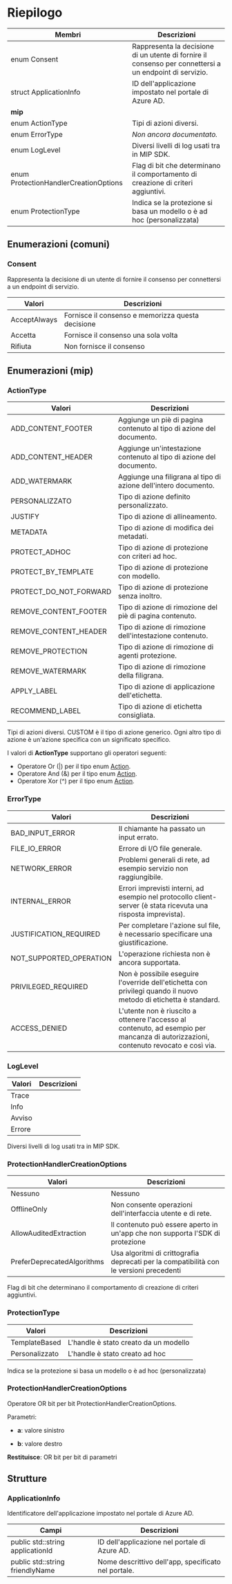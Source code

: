 # <a name="summary"></a>Riepilogo
 Membri                        | Descrizioni                                
--------------------------------|---------------------------------------------
 enum Consent       |  Rappresenta la decisione di un utente di fornire il consenso per connettersi a un endpoint di servizio.
 struct ApplicationInfo  |  ID dell'applicazione impostato nel portale di Azure AD.
**mip** |
 enum ActionType       |  Tipi di azioni diversi.
 enum ErrorType       | _Non ancora documentato._
 enum LogLevel       |  Diversi livelli di log usati tra in MIP SDK.
 enum ProtectionHandlerCreationOptions       |  Flag di bit che determinano il comportamento di creazione di criteri aggiuntivi.
 enum ProtectionType       |  Indica se la protezione si basa un modello o è ad hoc (personalizzata)

  
## <a name="enumerations-common"></a>Enumerazioni (comuni)
  
### <a name="consent"></a>Consent
Rappresenta la decisione di un utente di fornire il consenso per connettersi a un endpoint di servizio.

 Valori                         | Descrizioni                                
--------------------------------|---------------------------------------------
AcceptAlways            | Fornisce il consenso e memorizza questa decisione
Accetta            | Fornisce il consenso una sola volta
Rifiuta            | Non fornisce il consenso
  
## <a name="enumerations-mip"></a>Enumerazioni (mip)

### <a name="actiontype"></a>ActionType

 Valori                         | Descrizioni                                
--------------------------------|---------------------------------------------
ADD_CONTENT_FOOTER            | Aggiunge un piè di pagina contenuto al tipo di azione del documento.
ADD_CONTENT_HEADER            | Aggiunge un'intestazione contenuto al tipo di azione del documento.
ADD_WATERMARK            | Aggiunge una filigrana al tipo di azione dell'intero documento.
PERSONALIZZATO            | Tipo di azione definito personalizzato.
JUSTIFY            | Tipo di azione di allineamento.
METADATA            | Tipo di azione di modifica dei metadati.
PROTECT_ADHOC            | Tipo di azione di protezione con criteri ad hoc.
PROTECT_BY_TEMPLATE            | Tipo di azione di protezione con modello.
PROTECT_DO_NOT_FORWARD            | Tipo di azione di protezione senza inoltro.
REMOVE_CONTENT_FOOTER            | Tipo di azione di rimozione del piè di pagina contenuto.
REMOVE_CONTENT_HEADER            | Tipo di azione di rimozione dell'intestazione contenuto.
REMOVE_PROTECTION            | Tipo di azione di rimozione di agenti protezione.
REMOVE_WATERMARK            | Tipo di azione di rimozione della filigrana.
APPLY_LABEL            | Tipo di azione di applicazione dell'etichetta.
RECOMMEND_LABEL            | Tipo di azione di etichetta consigliata.
Tipi di azioni diversi.
CUSTOM è il tipo di azione generico. Ogni altro tipo di azione è un'azione specifica con un significato specifico.
  
I valori di **ActionType** supportano gli operatori seguenti:

* Operatore Or (|) per il tipo enum [Action](class_mip_action.md).  
* Operatore And (&) per il tipo enum [Action](class_mip_action.md).  
* Operatore Xor (^) per il tipo enum [Action](class_mip_action.md).  

### <a name="errortype"></a>ErrorType

 Valori                         | Descrizioni                                
--------------------------------|---------------------------------------------
BAD_INPUT_ERROR            | Il chiamante ha passato un input errato.
FILE_IO_ERROR            | Errore di I/O file generale.
NETWORK_ERROR            | Problemi generali di rete, ad esempio servizio non raggiungibile.
INTERNAL_ERROR            | Errori imprevisti interni, ad esempio nel protocollo client-server (è stata ricevuta una risposta imprevista).
JUSTIFICATION_REQUIRED            | Per completare l'azione sul file, è necessario specificare una giustificazione.
NOT_SUPPORTED_OPERATION            | L'operazione richiesta non è ancora supportata.
PRIVILEGED_REQUIRED            | Non è possibile eseguire l'override dell'etichetta con privilegi quando il nuovo metodo di etichetta è standard.
ACCESS_DENIED            | L'utente non è riuscito a ottenere l'accesso al contenuto, ad esempio per mancanza di autorizzazioni, contenuto revocato e così via.
  
### <a name="loglevel"></a>LogLevel

 Valori                         | Descrizioni                                
--------------------------------|---------------------------------------------
Trace            | 
Info            | 
Avviso            | 
Errore            | 
Diversi livelli di log usati tra in MIP SDK.
  
### <a name="protectionhandlercreationoptions"></a>ProtectionHandlerCreationOptions

 Valori                         | Descrizioni                                
--------------------------------|---------------------------------------------
Nessuno            | Nessuno
OfflineOnly            | Non consente operazioni dell'interfaccia utente e di rete.
AllowAuditedExtraction            | Il contenuto può essere aperto in un'app che non supporta l'SDK di protezione
PreferDeprecatedAlgorithms            | Usa algoritmi di crittografia deprecati per la compatibilità con le versioni precedenti
Flag di bit che determinano il comportamento di creazione di criteri aggiuntivi.
  
### <a name="protectiontype"></a>ProtectionType

 Valori                         | Descrizioni                                
--------------------------------|---------------------------------------------
TemplateBased            | L'handle è stato creato da un modello
Personalizzato            | L'handle è stato creato ad hoc
Indica se la protezione si basa un modello o è ad hoc (personalizzata)
  
### <a name="protectionhandlercreationoptions"></a>ProtectionHandlerCreationOptions

Operatore OR bit per bit ProtectionHandlerCreationOptions.

Parametri: 
 
* **a**: valore sinistro 

* **b**: valore destro
  
**Restituisce**: OR bit per bit di parametri
  


## <a name="structures"></a>Strutture

### <a name="applicationinfo"></a>ApplicationInfo 
Identificatore dell'applicazione impostato nel portale di Azure AD.
  
 Campi                        | Descrizioni                                
--------------------------------|---------------------------------------------
 public std::string applicationId  | ID dell'applicazione nel portale di Azure AD.
 public std::string friendlyName  | Nome descrittivo dell'app, specificato nel portale.
  
